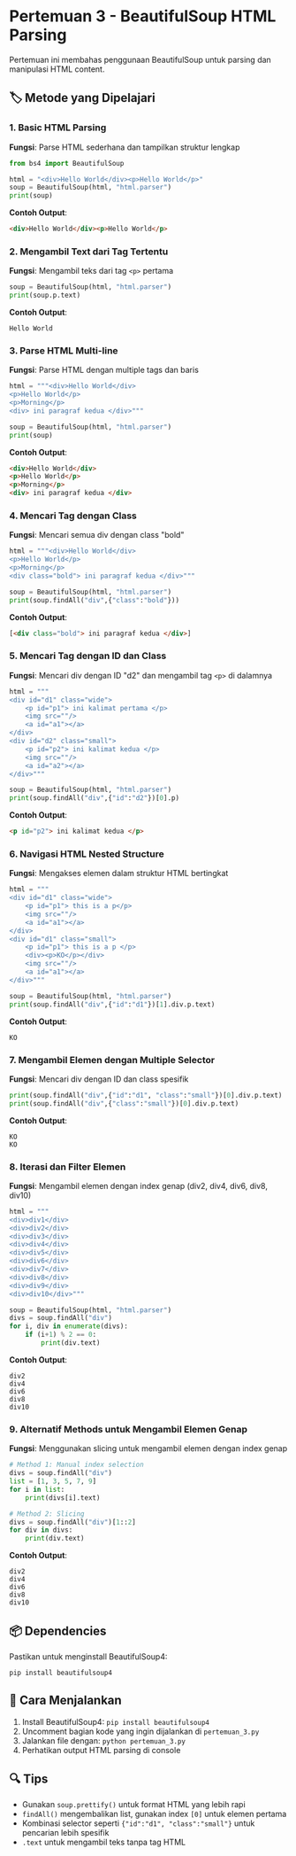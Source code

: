 # Pertemuan 3 - BeautifulSoup HTML Parsing

Pertemuan ini membahas penggunaan BeautifulSoup untuk parsing dan manipulasi HTML content.

## 🏷️ Metode yang Dipelajari

### 1. Basic HTML Parsing
**Fungsi**: Parse HTML sederhana dan tampilkan struktur lengkap
```python
from bs4 import BeautifulSoup

html = "<div>Hello World</div><p>Hello World</p>"
soup = BeautifulSoup(html, "html.parser")
print(soup)
```

**Contoh Output**:
```html
<div>Hello World</div><p>Hello World</p>
```

### 2. Mengambil Text dari Tag Tertentu
**Fungsi**: Mengambil teks dari tag `<p>` pertama
```python
soup = BeautifulSoup(html, "html.parser")
print(soup.p.text)
```

**Contoh Output**:
```
Hello World
```

### 3. Parse HTML Multi-line
**Fungsi**: Parse HTML dengan multiple tags dan baris
```python
html = """<div>Hello World</div>
<p>Hello World</p>
<p>Morning</p>
<div> ini paragraf kedua </div>"""

soup = BeautifulSoup(html, "html.parser")
print(soup)
```

**Contoh Output**:
```html
<div>Hello World</div>
<p>Hello World</p>
<p>Morning</p>
<div> ini paragraf kedua </div>
```

### 4. Mencari Tag dengan Class
**Fungsi**: Mencari semua div dengan class "bold"
```python
html = """<div>Hello World</div>
<p>Hello World</p>
<p>Morning</p>
<div class="bold"> ini paragraf kedua </div>"""

soup = BeautifulSoup(html, "html.parser")
print(soup.findAll("div",{"class":"bold"}))
```

**Contoh Output**:
```html
[<div class="bold"> ini paragraf kedua </div>]
```

### 5. Mencari Tag dengan ID dan Class
**Fungsi**: Mencari div dengan ID "d2" dan mengambil tag `<p>` di dalamnya
```python
html = """
<div id="d1" class="wide">
    <p id="p1"> ini kalimat pertama </p>
    <img src=""/>
    <a id="a1"></a>
</div>
<div id="d2" class="small">
    <p id="p2"> ini kalimat kedua </p>
    <img src=""/>
    <a id="a2"></a>
</div>"""

soup = BeautifulSoup(html, "html.parser")
print(soup.findAll("div",{"id":"d2"})[0].p)
```

**Contoh Output**:
```html
<p id="p2"> ini kalimat kedua </p>
```

### 6. Navigasi HTML Nested Structure
**Fungsi**: Mengakses elemen dalam struktur HTML bertingkat
```python
html = """
<div id="d1" class="wide">
    <p id="p1"> this is a p</p>
    <img src=""/>
    <a id="a1"></a>
</div>
<div id="d1" class="small">
    <p id="p1"> this is a p </p>
    <div><p>KO</p></div>
    <img src=""/>
    <a id="a1"></a>
</div>"""

soup = BeautifulSoup(html, "html.parser")
print(soup.findAll("div",{"id":"d1"})[1].div.p.text)
```

**Contoh Output**:
```
KO
```

### 7. Mengambil Elemen dengan Multiple Selector
**Fungsi**: Mencari div dengan ID dan class spesifik
```python
print(soup.findAll("div",{"id":"d1", "class":"small"})[0].div.p.text)
print(soup.findAll("div",{"class":"small"})[0].div.p.text)
```

**Contoh Output**:
```
KO
KO
```

### 8. Iterasi dan Filter Elemen
**Fungsi**: Mengambil elemen dengan index genap (div2, div4, div6, div8, div10)
```python
html = """
<div>div1</div>
<div>div2</div>
<div>div3</div>
<div>div4</div>
<div>div5</div>
<div>div6</div>
<div>div7</div>
<div>div8</div>
<div>div9</div>
<div>div10</div>"""

soup = BeautifulSoup(html, "html.parser")
divs = soup.findAll("div")
for i, div in enumerate(divs):
    if (i+1) % 2 == 0:
        print(div.text)
```

**Contoh Output**:
```
div2
div4
div6
div8
div10
```

### 9. Alternatif Methods untuk Mengambil Elemen Genap
**Fungsi**: Menggunakan slicing untuk mengambil elemen dengan index genap
```python
# Method 1: Manual index selection
divs = soup.findAll("div")
list = [1, 3, 5, 7, 9]
for i in list:
    print(divs[i].text)

# Method 2: Slicing
divs = soup.findAll("div")[1::2]
for div in divs:
    print(div.text)
```

**Contoh Output**:
```
div2
div4
div6
div8
div10
```

## 📦 Dependencies

Pastikan untuk menginstall BeautifulSoup4:
```bash
pip install beautifulsoup4
```

## 📝 Cara Menjalankan

1. Install BeautifulSoup4: `pip install beautifulsoup4`
2. Uncomment bagian kode yang ingin dijalankan di `pertemuan_3.py`
3. Jalankan file dengan: `python pertemuan_3.py`
4. Perhatikan output HTML parsing di console

## 🔍 Tips

- Gunakan `soup.prettify()` untuk format HTML yang lebih rapi
- `findAll()` mengembalikan list, gunakan index `[0]` untuk elemen pertama
- Kombinasi selector seperti `{"id":"d1", "class":"small"}` untuk pencarian lebih spesifik
- `.text` untuk mengambil teks tanpa tag HTML
